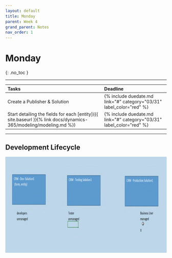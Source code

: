 ```yaml
---
layout: default
title: Monday
parent: Week 4
grand_parent: Notes
nav_order: 1
---
```


# Monday
{: .no_toc }

---

| Tasks | Deadline |
|:-|:-|
| Create a Publisher & Solution | {% include duedate.md link="#" category="03/31" label_color="red" %} |
| Start detailing the fields for each [entity]({{ site.baseurl }}{% link docs/dynamics-365/modeling/modeling.md %}) | {% include duedate.md link="#" category="03/31" label_color="red" %} |

---

## Development Lifecycle

<img src='/assets/images/lifecycle.png' height='300px'>